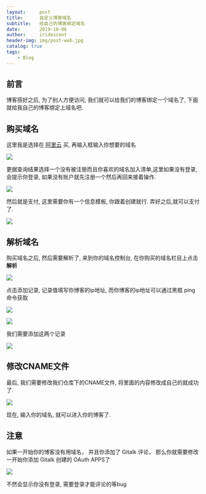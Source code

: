 ```yaml
---
layout:     post
title:      自定义博客域名
subtitle:   给自己的博客绑定域名
date:       2019-10-06
author:     iridescent
header-img: img/post-web.jpg
catalog: true
tags:
    - Blog
---
```


## 前言

博客搭好之后, 为了别人方便访问, 我们就可以给我们的博客绑定一个域名了, 下面就给我自己的博客绑定上域名吧.

## 购买域名

这里我是选择在 [阿里云](https://wanwang.aliyun.com/domain/) 买, 再输入框输入你想要的域名

![](http://bolg-images.oss-cn-shenzhen.aliyuncs.com/18-10-6/63756738.jpg)

更据查询结果选择一个没有被注册而且你喜欢的域名加入清单,这里如果没有登录, 会提示你登录, 如果没有账户就先注册一个然后再回来接着操作.

![](https://i.loli.net/2020/04/16/SoIBpbxcs6aULFz.png)

然后就是支付, 这里需要你有一个信息模板, 你跟着创建就行. 弄好之后,就可以支付了.

![](http://bolg-images.oss-cn-shenzhen.aliyuncs.com/18-10-6/5596453.jpg)

## 解析域名

购买域名之后, 然后需要解析了, 来到你的域名控制台, 在你购买的域名栏目上点击 **解析**

![](https://i.loli.net/2020/04/16/ySMDXhe9AWJRi5F.png)

点击添加记录, 记录值填写你博客的ip地址, 而你博客的ip地址可以通过黑框 ping 命令获取

![](https://i.loli.net/2020/04/16/98tTgbRy3B5Dlx7.png)

![](https://i.loli.net/2020/04/16/nA9OrepTsVzZMgW.png)  

我们需要添加这两个记录

![](http://bolg-images.oss-cn-shenzhen.aliyuncs.com/18-10-6/40879620.jpg)

## 修改CNAME文件

最后, 我们需要修改我们仓库下的CNAME文件, 将里面的内容修改成自己的就成功了.

![](https://i.loli.net/2020/04/16/on9CaTpkWy5HOme.png)

现在, 输入你的域名, 就可以进入你的博客了.

## 注意

如果一开始你的博客没有用域名， 并且你添加了 Gitalk 评论， 那么你就需要修改一开始你添加 Gitalk 创建的 OAuth APPS了

![](https://i.loli.net/2020/04/16/gPqawx7ESQ1FoTj.png)

不然会显示你没有登录, 需要登录才能评论的等bug
